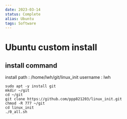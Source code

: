 ```yaml
---
date: 2023-03-14
status: Complete 
alias: Ubuntu
tags: Software
---
```


# Ubuntu custom install

## install command

install path : /home/lwh/git/linux_init
username : lwh

```
sudo apt -y install git  
mkdir ~/git  
cd ~/git  
git clone https://github.com/ppp821203/linux_init.git
chmod -R 777 ~/git  
cd linux_init  
./0_all.sh
```